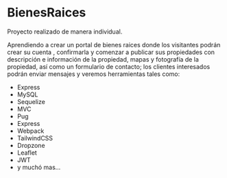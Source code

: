 # BienesRaices
Proyecto realizado de manera individual.
<p>Aprendiendo a crear un portal de bienes raices donde los visitantes podrán crear su cuenta , confirmarla y comenzar a publicar sus propiedades con descripción e información de la propiedad, mapas y fotografía de la propiedad, así como un formulario de contacto; los clientes interesados podrán enviar mensajes y veremos herramientas tales como:</p>
<ul>
  <li>Express</li>
  <li>MySQL</li>
  <li>Sequelize</li>
  <li>MVC</li>
  <li>Pug</li>
  <li>Express</li>
  <li>Webpack</li>
  <li>TailwindCSS</li>
  <li>Dropzone</li>
  <li>Leaflet</li>  
  <li>JWT</li>
  <li>y muchó mas...</li>
</ul>

